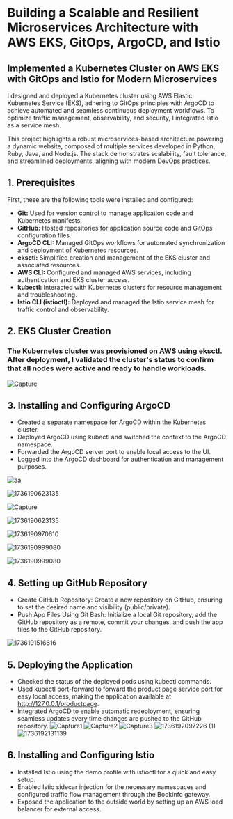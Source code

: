 # Building a Scalable and Resilient Microservices Architecture with AWS EKS, GitOps, ArgoCD, and Istio
## **Implemented a Kubernetes Cluster on AWS EKS with GitOps and Istio for Modern Microservices**

I designed and deployed a Kubernetes cluster using AWS Elastic Kubernetes Service (EKS), adhering to GitOps principles with ArgoCD to achieve automated and seamless continuous deployment workflows. To optimize traffic management, observability, and security, I integrated Istio as a service mesh.

This project highlights a robust microservices-based architecture powering a dynamic website, composed of multiple services developed in Python, Ruby, Java, and Node.js. The stack demonstrates scalability, fault tolerance, and streamlined deployments, aligning with modern DevOps practices.

## **1. Prerequisites**

First, these are the following tools were installed and configured:  
- **Git:** Used for version control to manage application code and Kubernetes manifests.
- **GitHub:** Hosted repositories for application source code and GitOps configuration files.
- **ArgoCD CLI:** Managed GitOps workflows for automated synchronization and deployment of Kubernetes resources.
- **eksctl:** Simplified creation and management of the EKS cluster and associated resources.
- **AWS CLI:** Configured and managed AWS services, including authentication and EKS cluster access.
- **kubectl:** Interacted with Kubernetes clusters for resource management and troubleshooting.
- **Istio CLI (istioctl):** Deployed and managed the Istio service mesh for traffic control and observability.

## **2. EKS Cluster Creation**

### The Kubernetes cluster was provisioned on AWS using eksctl. After deployment, I validated the cluster's status to confirm that all nodes were active and ready to handle workloads.
![Capture](https://github.com/user-attachments/assets/f8975349-90cc-4872-bc17-b74f24090dc3)       

## **3. Installing and Configuring ArgoCD**
- Created a separate namespace for ArgoCD within the Kubernetes cluster.
- Deployed ArgoCD using kubectl and switched the context to the ArgoCD namespace.
- Forwarded the ArgoCD server port to enable local access to the UI.
- Logged into the ArgoCD dashboard for authentication and management purposes.

![aa](https://github.com/user-attachments/assets/6417c176-20c8-4656-bc06-c343dfe8c5e4)

![1736190623135](https://github.com/user-attachments/assets/5dd7e92b-d118-4fa7-b6df-e8e939326c10)

![Capture](https://github.com/user-attachments/assets/485e0ab8-e409-4be9-b258-2b26124d9f71)

![1736190623135](https://github.com/user-attachments/assets/ee16340d-fe27-43b3-99b9-14478386f6f0)

![1736190970610](https://github.com/user-attachments/assets/f9ef7112-7ec7-4857-b6e7-9225e6e27f99)

![1736190999080](https://github.com/user-attachments/assets/2d6429c1-87ff-46ac-bec9-3671890e4b22)

![1736190999080](https://github.com/user-attachments/assets/2d6429c1-87ff-46ac-bec9-3671890e4b22)


## **4. Setting up GitHub Repository**
- Create GitHub Repository: Create a new repository on GitHub, ensuring to set the desired name and visibility (public/private).
- Push App Files Using Git Bash: Initialize a local Git repository, add the GitHub repository as a remote, commit your changes, and push the app files to the GitHub repository.

![1736191516616](https://github.com/user-attachments/assets/cc1fea7d-bd38-4b68-b2c5-003219ebfbca)

## **5. Deploying the Application**

- Checked the status of the deployed pods using kubectl commands.
- Used kubectl port-forward to forward the product page service port for easy local access, making the application available at http://127.0.0.1/productpage.
- Integrated ArgoCD to enable automatic redeployment, ensuring seamless updates every time changes are pushed to the GitHub repository.
![Capture1](https://github.com/user-attachments/assets/2e5d93dc-9e3c-4575-a7ba-be9b7cb1cce6)
![Capture2](https://github.com/user-attachments/assets/d6a46d5a-982f-4123-a567-e5b522c671d2)
![Capture3](https://github.com/user-attachments/assets/7388ffa6-ecc7-4bc0-9234-0ce0f2216a21)
![1736192097226 (1)](https://github.com/user-attachments/assets/4bd4abeb-7786-4e21-b43e-07f22e2d9a21)
![1736192131139](https://github.com/user-attachments/assets/a554c2f5-0968-4623-887b-ed9660e41449)

## **6. Installing and Configuring Istio**

- Installed Istio using the demo profile with istioctl for a quick and easy setup.
- Enabled Istio sidecar injection for the necessary namespaces and configured traffic flow management through the Bookinfo gateway.
- Exposed the application to the outside world by setting up an AWS load balancer for external access.



